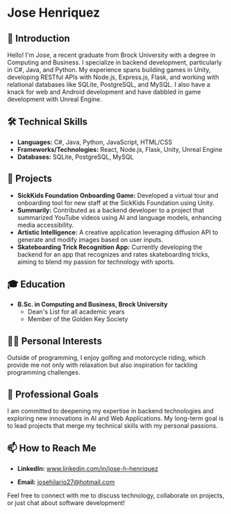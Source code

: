 # Jose Henriquez

## 👋 Introduction
Hello! I'm Jose, a recent graduate from Brock University with a degree in Computing and Business. I specialize in backend development, particularly in C#, Java, and Python. My experience spans building games in Unity, developing RESTful APIs with Node.js, Express.js, Flask, and working with relational databases like SQLite, PostgreSQL, and MySQL. I also have a knack for web and Android development and have dabbled in game development with Unreal Engine.

## 🛠️ Technical Skills
- **Languages:** C#, Java, Python, JavaScript, HTML/CSS
- **Frameworks/Technologies:** React, Node.js, Flask, Unity, Unreal Engine
- **Databases:** SQLite, PostgreSQL, MySQL

## 🌟 Projects
- **SickKids Foundation Onboarding Game:** Developed a virtual tour and onboarding tool for new staff at the SickKids Foundation using Unity.
- **Summarily:** Contributed as a backend developer to a project that summarized YouTube videos using AI and language models, enhancing media accessibility.
- **Artistic Intelligence:** A creative application leveraging diffusion API to generate and modify images based on user inputs.
- **Skateboarding Trick Recognition App:** Currently developing the backend for an app that recognizes and rates skateboarding tricks, aiming to blend my passion for technology with sports.

## 🎓 Education
- **B.Sc. in Computing and Business, Brock University**
  - Dean's List for all academic years
  - Member of the Golden Key Society

## 🏌️‍♂️ Personal Interests
Outside of programming, I enjoy golfing and motorcycle riding, which provide me not only with relaxation but also inspiration for tackling programming challenges.

## 🎯 Professional Goals
I am committed to deepening my expertise in backend technologies and exploring new innovations in AI and Web Applications. My long-term goal is to lead projects that merge my technical skills with my personal passions.

## 📫 How to Reach Me
- **LinkedIn:** www.linkedin.com/in/jose-h-henriquez


- **Email:** josehilario27@hotmail.com

Feel free to connect with me to discuss technology, collaborate on projects, or just chat about software development!
